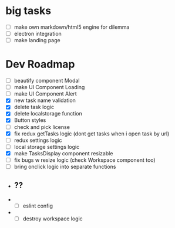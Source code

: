 # big tasks

- [ ] make own markdown/html5 engine for dilemma
- [ ] electron integration
- [ ] make landing page

# Dev Roadmap

- [ ] beautify component Modal
- [ ] make UI Component Loading
- [ ] make UI Component Alert
- [x] new task name validation
- [x] delete task logic
- [x] delete localstorage function
- [x] Button styles
- [ ] check and pick license
- [x] fix redux getTasks logic (dont get tasks when i open task by url)
- [ ] redux settings logic
- [ ] local storage settings logic
- [x] make TasksDisplay component resizable
- [ ] fix bugs w resize logic (check Workspace component too)
- [ ] bring onclick logic into separate functions

- ## ??

- - [ ] eslint config
- - [ ] destroy workspace logic
